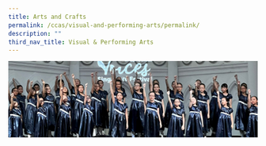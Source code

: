```yaml
---
title: Arts and Crafts
permalink: /ccas/visual-and-performing-arts/permalink/
description: ""
third_nav_title: Visual & Performing Arts
---
```

![](/images/01%20Banner%20Photos/cca.jpg)